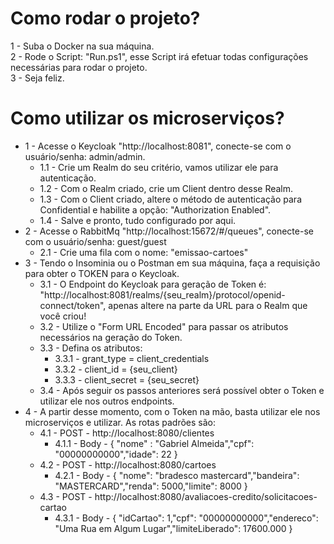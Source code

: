 # Como rodar o projeto?
1 - Suba o Docker na sua máquina. <br/>
2 - Rode o Script: "Run.ps1", esse Script irá efetuar todas configurações necessárias para rodar o projeto.<br/>
3 - Seja feliz.

# Como utilizar os microserviços?
- 1 - Acesse o Keycloak "http://localhost:8081", conecte-se com o usuário/senha: admin/admin.
  - 1.1 - Crie um Realm do seu critério, vamos utilizar ele para autenticação.
  - 1.2 - Com o Realm criado, crie um Client dentro desse Realm.
  - 1.3 - Com o Client criado, altere o método de autenticação para Confidential e habilite a opção: "Authorization Enabled".
  - 1.4 - Salve e pronto, tudo configurado por aqui.
- 2 - Acesse o RabbitMq "http://localhost:15672/#/queues", conecte-se com o usuário/senha: guest/guest
  - 2.1 - Crie uma fila com o nome: "emissao-cartoes"
- 3 - Tendo o Insominia ou o Postman em sua máquina, faça a requisição para obter o TOKEN para o Keycloak.
  - 3.1 - O Endpoint do Keycloak para geração de Token é: "http://localhost:8081/realms/{seu_realm}/protocol/openid-connect/token", apenas altere na parte da URL para o Realm que você criou!
  - 3.2 - Utilize o "Form URL Encoded" para passar os atributos necessários na geração do Token.
  - 3.3 - Defina os atributos:
    - 3.3.1 - grant_type = client_credentials
    - 3.3.2 - client_id = {seu_client}
    - 3.3.3 - client_secret = {seu_secret}
  - 3.4 - Após seguir os passos anteriores será possível obter o Token e utilizar ele nos outros endpoints.
- 4 - A partir desse momento, com o Token na mão, basta utilizar ele nos microserviços e utilizar. As rotas padrões são:
  - 4.1 - POST - http://localhost:8080/clientes
    - 4.1.1 - Body - { "nome" : "Gabriel Almeida","cpf": "00000000000","idade": 22 }
  - 4.2 - POST - http://localhost:8080/cartoes
    - 4.2.1 - Body - { "nome": "bradesco mastercard","bandeira": "MASTERCARD","renda": 5000,"limite": 8000 }
  - 4.3 - POST - http://localhost:8080/avaliacoes-credito/solicitacoes-cartao
    - 4.3.1 - Body - { "idCartao": 1,"cpf": "00000000000","endereco": "Uma Rua em Algum Lugar","limiteLiberado": 17600.000 }
